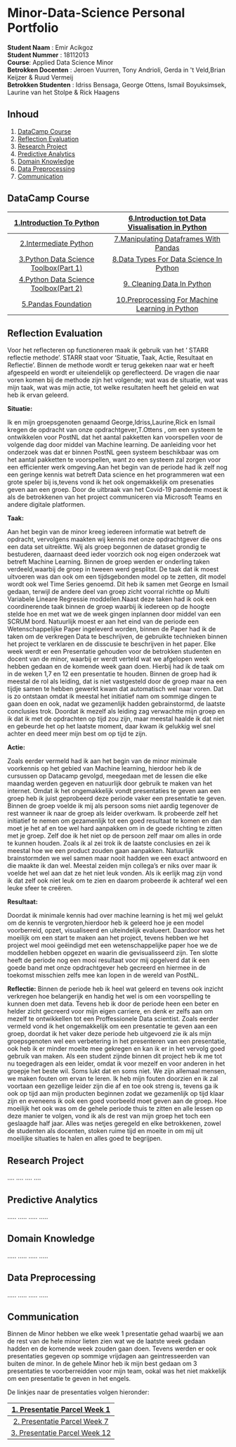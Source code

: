 # Minor-Data-Science Personal Portfolio

**Student Naam** : Emir Acikgoz  
**Student Nummer** : 18112013  
**Course**: Applied Data Science Minor  
**Betrokken Docenten** : Jeroen Vuurren, Tony Andrioli, Gerda in 't Veld,Brian Keijzer & Ruud Vermeij  
**Betrokken Studenten** : Idriss Bensaga, George Ottens, Ismail Boyuksimsek, Laurine van het Stolpe & Rick Haagens

## Inhoud
1. [DataCamp Course](#datacamp-course)
2. [Reflection Evaluation](#reflection-evaluation)
3. [Research Project](#research-project)
4. [Predictive Analytics](#predictive-analytics)
5. [Domain Knowledge](#domain-knowledge)
6. [Data Preprocessing](#data-preprocessing)
7. [Communication](#communication)

## DataCamp Course
| [1.Introduction To Python](https://github.com/Emir-Acikgoz-50/Minor-Data-Science/blob/main/DataCamp%20Courses/Datacamp%201.PNG)| [6.Introduction tot Data Visualisation in Python](https://github.com/Emir-Acikgoz-50/Minor-Data-Science/blob/main/DataCamp%20Courses/Datacamp%206.PNG)| 
|:------------------------:|:------------------------:|
| [2.Intermediate Python](https://github.com/Emir-Acikgoz-50/Minor-Data-Science/blob/main/DataCamp%20Courses/Datacamp%202.PNG)| [7.Manipulating Dataframes With Pandas](https://github.com/Emir-Acikgoz-50/Minor-Data-Science/blob/main/DataCamp%20Courses/Datacamp%207.PNG)| 
| [3.Python Data Science Toolbox(Part 1)](https://github.com/Emir-Acikgoz-50/Minor-Data-Science/blob/main/DataCamp%20Courses/Datacamp%203.PNG)| [8.Data Types For Data Science In Python](https://github.com/Emir-Acikgoz-50/Minor-Data-Science/blob/main/DataCamp%20Courses/Datacamp%208.PNG)|
| [4.Python Data Science Toolbox(Part 2)](https://github.com/Emir-Acikgoz-50/Minor-Data-Science/blob/main/DataCamp%20Courses/Datacamp%204.PNG)| [9. Cleaning Data In Python](https://github.com/Emir-Acikgoz-50/Minor-Data-Science/blob/main/DataCamp%20Courses/Datacamp%209.PNG)|
| [5.Pandas Foundation](https://github.com/Emir-Acikgoz-50/Minor-Data-Science/blob/main/DataCamp%20Courses/Datacamp%205.PNG)|  [10.Preprocessing For Machine Learning in Python](https://github.com/Emir-Acikgoz-50/Minor-Data-Science/blob/main/DataCamp%20Courses/Datacamp%2010.PNG)|

## Reflection Evaluation

Voor het reflecteren op functioneren maak ik gebruik van het ‘ STARR reflectie methode’.
STARR staat voor ‘Situatie, Taak, Actie, Resultaat en Reflectie’. Binnen de methode wordt er terug gekeken naar wat er heeft afgespeeld en wordt er uiteiendelijk op gereflecteerd. De vragen die naar voren komen bij de methode zijn het volgende; wat was de situatie, wat was mijn taak, wat was mijn actie, tot welke resultaten heeft het geleid en wat heb ik ervan geleerd.  

**Situatie:**

Ik en mijn groepsgenoten genaamd George,Idriss,Laurine,Rick en Ismail kregen de opdracht van onze opdrachtgever,T.Ottens , om een systeem te ontwikkelen voor PostNL dat het aantal pakketten kan voorspellen voor de volgende dag door middel van Machine learning.
De aanleiding voor het onderzoek was dat er binnen PostNL geen systeem beschikbaar was om het aantal pakketten te voorspellen, want zo een systeem zal zorgen voor een efficienter werk omgeving.Aan het begin van de periode had ik zelf nog een geringe kennis wat betreft Data science en het programmeren wat een grote speler bij is,tevens vond ik het ook ongemakkelijk om presenaties geven aan een groep.
Door de uitbraak van het Covid-19 pandemie moest ik als de betrokkenen van het project communiceren via Microsoft Teams en andere digitale platformen.


**Taak:**

Aan het begin van de minor kreeg iedereen informatie wat betreft de opdracht, vervolgens maakten wij kennis met onze opdrachtgever die ons een data set uitreiktte.
Wij als groep begonnen de dataset grondig te bestuderen, daarnaast deed ieder voorzich ook nog eigen onderzoek wat betreft Machine Learning. Binnen de groep werden er onderling taken verdeeld,waarbij de groep in tweeen werd gesplitst.
De taak dat ik moest uitvoeren was dan ook om een tijdsgebonden model op te zetten, dit model wordt ook wel Time Series genoemd. Dit heb ik samen met George en Ismail gedaan, terwijl de andere deel van groep zicht voorral richtte op Multi Variabele Lineare Regressie moddellen.Naast deze taken had ik ook een coordinerende taak binnen de groep waarbij ik iedereen op de hoogte stelde hoe en met wat we de week gingen inplannen door middel van een SCRUM bord. Natuurlijk moest er aan het eind van de periode een Wetenschappelijke Paper ingeleverd worden, binnen de Paper had ik de taken om de verkregen Data te beschrijven, de gebruikte technieken binnen het project te verklaren en de disscusie te beschrijven in het paper.
Elke week werdt er een Presentatie gehouden voor de betrokken studenten en docent van de minor, waarbij er werdt verteld wat we afgelopen week hebben gedaan en de komende week gaan doen. Hierbij had ik de taak om in de weken 1,7 en 12 een presentatie te houden.
Binnen de groep had ik meestal de rol als leiding, dat is niet vastgesteld door de groep maar na een tijdje samen te hebben gewerkt kwam dat automatisch wel naar voren.
Dat is zo ontstaan omdat ik meestal het initiatief nam om sommige dingen te gaan doen en ook, nadat we gezamenlijk hadden gebrainstormd, de laatste conclusies trok.
Doordat ik mezelf als leiding zag verwachtte mijn groep en ik dat ik met de opdrachten op tijd zou zijn, maar meestal haalde ik dat niet en gebeurde het op het laatste moment, daar kwam ik gelukkig wel snel achter en deed meer mijn best om op tijd te zijn.

**Actie:**

Zoals eerder vermeld had ik aan het begin van de minor minimale voorkennis op het gebied van Machine learning, hierdoor heb ik de cursussen op Datacamp gevolgd, meegedaan met de lessen die elke maandag werden gegeven en natuurlijk door gebruik te maken van het internet. Omdat ik het ongemakkelijk vondt presentaties te geven aan een groep heb ik juist geprobeerd deze periode vaker een presentatie te geven.
Binnen de groep voelde ik mij als persoon soms niet aardig tegenover de rest wanneer ik naar de groep als leider overkwam. Ik probeerde zelf het initiatief te nemen om gezamenlijk tot een goed resultaat te komen en dan moet je het af en toe wel hard aanpakken om in de goede richting te zitten met je groep. Zelf doe ik het niet op de persoon zelf maar om alles in orde te kunnen houden.
Zoals ik al zei trok ik de laatste conclusies en zei ik meestal hoe we een product zouden gaan aanpakken. Natuurlijk brainstormden we wel samen maar nooit hadden we een exact antwoord en die maakte ik dan wel. 
Meestal zeiden mijn collega’s er niks over maar ik voelde het wel aan dat ze het niet leuk vonden. Als ik eerlijk mag zijn vond ik dat zelf ook niet leuk om te zien en daarom probeerde ik achteraf wel een leuke sfeer te creëren.

**Resultaat:**

Doordat ik minimale kennis had over machine learning is het mij wel gelukt om de kennis te vergroten,hierdoor heb ik geleerd hoe je een model voorberreid, opzet, visualiseerd en uiteindelijk evalueert. Daardoor was het moeilijk om een start te maken aan het project, tevens hebben we het project wel mooi geëindigd met een wetenschappelijke paper hoe we de moddellen hebben opgezet en waarin die gevisualisseerd zijn.
Ten slotte heeft de periode nog een mooi resultaat voor mij opgelverd dat ik een goede band met onze opdrachtgever heb gecreerd en hiermee in de toekomst misschien zelfs mee kan lopen in de wereld van PostNL.

**Reflectie:**
Binnen de periode heb ik heel wat geleerd en tevens ook inzicht verkregen hoe belangerijk en handig het wel is om een voorspelling te kunnen doen met data. Tevens heb ik door de periode heen een beter en helder zicht gecreerd voor mijn eigen carriere, en denk er zelfs aan om mezelf te ontwikkellen tot een Proffessionele Data scientist. Zoals eerder vermeld vond ik het ongemakkelijk om een presentatie te geven aan een groep, doordat ik het vaker deze periode heb uitgevoerd zie ik als mijn groepsgenoten wel een verbetering in het presenteren van een presentatie, ook heb ik er minder moeite mee gekregen en kan ik er in het vervolg goed gebruik van maken.
Als een student zijnde binnen dit project heb ik me tot nu toegedragen als een leider, omdat ik voor mezelf en voor anderen in het groepje het beste wil. Soms lukt dat en soms niet. We zijn allemaal mensen, we maken fouten om ervan te leren. Ik heb mijn fouten doorzien en  ik zal voortaan een gezellige leider zijn die af en toe ook streng is, tevens ga ik ook op tijd aan mijn producten beginnen zodat we gezamenlijk op tijd klaar zijn en eveneens ik ook een goed voorbeeld moet geven aan de groep. Hoe moeilijk het ook was om de gehele periode thuis te zitten en alle lessen op deze manier te volgen, vond ik als de rest van mijn groep het toch een geslaagde half jaar. Alles was netjes geregeld en elke betrokkenen, zowel de studenten als docenten, stoken ruime tijd en moeite in om mij uit moeilijke situaties te halen en alles goed te begrijpen.


## Research Project
....
....
....
....

## Predictive Analytics
.....
.....
.....
.....

## Domain Knowledge
.....
.....
.....
.....

## Data Preprocessing
.....
.....
.....
.....

## Communication

Binnen de Minor hebben we elke week 1 presentatie gehad waarbij we aan de rest van de hele minor lieten zien wat we de laatste week gedaan hadden en de komende week zouden gaan doen.
Tevens werden er ook presentaties gegeven op sommige vrijdagen aan geintresseerden van buiten de minor. In de gehele Minor heb ik mijn best gedaan om 3 presentaties te voorberreidden voor mijn team, ookal was het niet makkelijk om een presentatie te geven in het engels. 

De linkjes naar de presentaties volgen hieronder:

| [1. Presentatie Parcel Week 1](https://github.com/Emir-Acikgoz-50/Minor-Data-Science/blob/main/Presentaties%20Parcel/Presentatie%20week%201.pdf)|
|:------:|
| [2. Presentatie Parcel Week 7](https://github.com/Emir-Acikgoz-50/Minor-Data-Science/blob/main/Presentaties%20Parcel/Presentatie%20week%207.pdf)|
| [3. Presentatie Parcel Week 12](https://github.com/Emir-Acikgoz-50/Minor-Data-Science/blob/main/Presentaties%20Parcel/Presentatie%20week%2012.pdf)|
